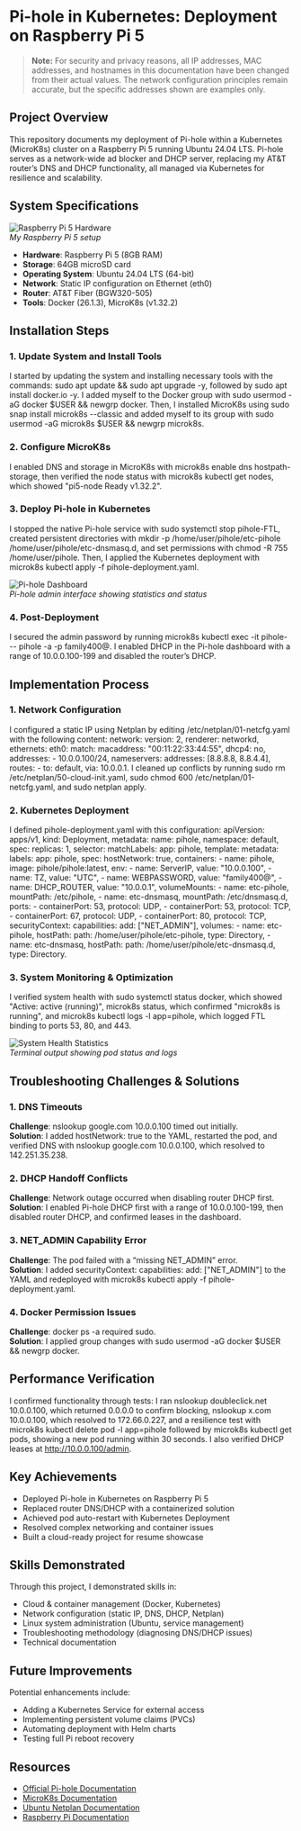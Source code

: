 # Pi-hole in Kubernetes: Deployment on Raspberry Pi 5

> **Note:** For security and privacy reasons, all IP addresses, MAC addresses, and hostnames in this documentation have been changed from their actual values. The network configuration principles remain accurate, but the specific addresses shown are examples only.

## Project Overview

This repository documents my deployment of Pi-hole within a Kubernetes (MicroK8s) cluster on a Raspberry Pi 5 running Ubuntu 24.04 LTS. Pi-hole serves as a network-wide ad blocker and DHCP server, replacing my AT&T router’s DNS and DHCP functionality, all managed via Kubernetes for resilience and scalability.

## System Specifications

![Raspberry Pi 5 Hardware](images/kubepi5physical.JPG)  
*My Raspberry Pi 5 setup*

- **Hardware**: Raspberry Pi 5 (8GB RAM)  
- **Storage**: 64GB microSD card  
- **Operating System**: Ubuntu 24.04 LTS (64-bit)  
- **Network**: Static IP configuration on Ethernet (eth0)  
- **Router**: AT&T Fiber (BGW320-505)  
- **Tools**: Docker (26.1.3), MicroK8s (v1.32.2)

## Installation Steps

### 1. Update System and Install Tools

I started by updating the system and installing necessary tools with the commands: sudo apt update && sudo apt upgrade -y, followed by sudo apt install docker.io -y. I added myself to the Docker group with sudo usermod -aG docker $USER && newgrp docker. Then, I installed MicroK8s using sudo snap install microk8s --classic and added myself to its group with sudo usermod -aG microk8s $USER && newgrp microk8s.

### 2. Configure MicroK8s

I enabled DNS and storage in MicroK8s with microk8s enable dns hostpath-storage, then verified the node status with microk8s kubectl get nodes, which showed "pi5-node Ready <none> <age> v1.32.2".

### 3. Deploy Pi-hole in Kubernetes

I stopped the native Pi-hole service with sudo systemctl stop pihole-FTL, created persistent directories with mkdir -p /home/user/pihole/etc-pihole /home/user/pihole/etc-dnsmasq.d, and set permissions with chmod -R 755 /home/user/pihole. Then, I applied the Kubernetes deployment with microk8s kubectl apply -f pihole-deployment.yaml.

![Pi-hole Dashboard](images/kubepiholedash.png)  
*Pi-hole admin interface showing statistics and status*

### 4. Post-Deployment

I secured the admin password by running microk8s kubectl exec -it pihole-<pod-name> -- pihole -a -p family400@. I enabled DHCP in the Pi-hole dashboard with a range of 10.0.0.100-199 and disabled the router’s DHCP.

## Implementation Process

### 1. Network Configuration

I configured a static IP using Netplan by editing /etc/netplan/01-netcfg.yaml with the following content: network: version: 2, renderer: networkd, ethernets: eth0: match: macaddress: "00:11:22:33:44:55", dhcp4: no, addresses: - 10.0.0.100/24, nameservers: addresses: [8.8.8.8, 8.8.4.4], routes: - to: default, via: 10.0.0.1. I cleaned up conflicts by running sudo rm /etc/netplan/50-cloud-init.yaml, sudo chmod 600 /etc/netplan/01-netcfg.yaml, and sudo netplan apply.

### 2. Kubernetes Deployment

I defined pihole-deployment.yaml with this configuration: apiVersion: apps/v1, kind: Deployment, metadata: name: pihole, namespace: default, spec: replicas: 1, selector: matchLabels: app: pihole, template: metadata: labels: app: pihole, spec: hostNetwork: true, containers: - name: pihole, image: pihole/pihole:latest, env: - name: ServerIP, value: "10.0.0.100", - name: TZ, value: "UTC", - name: WEBPASSWORD, value: "family400@", - name: DHCP_ROUTER, value: "10.0.0.1", volumeMounts: - name: etc-pihole, mountPath: /etc/pihole, - name: etc-dnsmasq, mountPath: /etc/dnsmasq.d, ports: - containerPort: 53, protocol: UDP, - containerPort: 53, protocol: TCP, - containerPort: 67, protocol: UDP, - containerPort: 80, protocol: TCP, securityContext: capabilities: add: ["NET_ADMIN"], volumes: - name: etc-pihole, hostPath: path: /home/user/pihole/etc-pihole, type: Directory, - name: etc-dnsmasq, hostPath: path: /home/user/pihole/etc-dnsmasq.d, type: Directory.

### 3. System Monitoring & Optimization

I verified system health with sudo systemctl status docker, which showed "Active: active (running)", microk8s status, which confirmed "microk8s is running", and microk8s kubectl logs -l app=pihole, which logged FTL binding to ports 53, 80, and 443.

![System Health Statistics](images/getpods.png)  
*Terminal output showing pod status and logs*

## Troubleshooting Challenges & Solutions

### 1. DNS Timeouts

**Challenge**: nslookup google.com 10.0.0.100 timed out initially.  
**Solution**: I added hostNetwork: true to the YAML, restarted the pod, and verified DNS with nslookup google.com 10.0.0.100, which resolved to 142.251.35.238.

### 2. DHCP Handoff Conflicts

**Challenge**: Network outage occurred when disabling router DHCP first.  
**Solution**: I enabled Pi-hole DHCP first with a range of 10.0.0.100-199, then disabled router DHCP, and confirmed leases in the dashboard.

### 3. NET_ADMIN Capability Error

**Challenge**: The pod failed with a “missing NET_ADMIN” error.  
**Solution**: I added securityContext: capabilities: add: ["NET_ADMIN"] to the YAML and redeployed with microk8s kubectl apply -f pihole-deployment.yaml.

### 4. Docker Permission Issues

**Challenge**: docker ps -a required sudo.  
**Solution**: I applied group changes with sudo usermod -aG docker $USER && newgrp docker.

## Performance Verification

I confirmed functionality through tests: I ran nslookup doubleclick.net 10.0.0.100, which returned 0.0.0.0 to confirm blocking, nslookup x.com 10.0.0.100, which resolved to 172.66.0.227, and a resilience test with microk8s kubectl delete pod -l app=pihole followed by microk8s kubectl get pods, showing a new pod running within 30 seconds. I also verified DHCP leases at http://10.0.0.100/admin.

## Key Achievements

- Deployed Pi-hole in Kubernetes on Raspberry Pi 5  
- Replaced router DNS/DHCP with a containerized solution  
- Achieved pod auto-restart with Kubernetes Deployment  
- Resolved complex networking and container issues  
- Built a cloud-ready project for resume showcase

## Skills Demonstrated

Through this project, I demonstrated skills in:  
- Cloud & container management (Docker, Kubernetes)  
- Network configuration (static IP, DNS, DHCP, Netplan)  
- Linux system administration (Ubuntu, service management)  
- Troubleshooting methodology (diagnosing DNS/DHCP issues)  
- Technical documentation

## Future Improvements

Potential enhancements include:  
- Adding a Kubernetes Service for external access  
- Implementing persistent volume claims (PVCs)  
- Automating deployment with Helm charts  
- Testing full Pi reboot recovery

## Resources

- [Official Pi-hole Documentation](https://docs.pi-hole.net/)  
- [MicroK8s Documentation](https://microk8s.io/docs)  
- [Ubuntu Netplan Documentation](https://netplan.readthedocs.io/en/latest/)  
- [Raspberry Pi Documentation](https://www.raspberrypi.com/documentation/)
